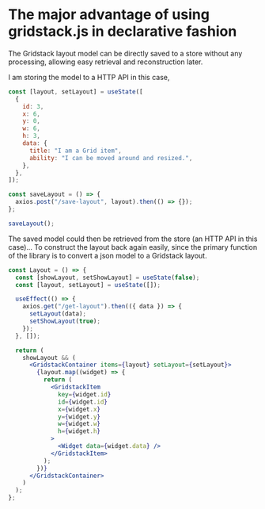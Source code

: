 # The major advantage of using gridstack.js in declarative fashion

The Gridstack layout model can be directly saved to a store without any processing, allowing easy retrieval and reconstruction later.

I am storing the model to a HTTP API in this case,

```jsx
const [layout, setLayout] = useState([
  {
    id: 3,
    x: 6,
    y: 0,
    w: 6,
    h: 3,
    data: {
      title: "I am a Grid item",
      ability: "I can be moved around and resized.",
    },
  },
]);

const saveLayout = () => {
  axios.post("/save-layout", layout).then(() => {});
};

saveLayout();
```

The saved model could then be retrieved from the store (an HTTP API in this case)... To construct the layout back again easily, since the primary function of the library is
to convert a json model to a Gridstack layout.

```jsx
const Layout = () => {
  const [showLayout, setShowLayout] = useState(false);
  const [layout, setLayout] = useState([]);

  useEffect(() => {
    axios.get("/get-layout").then(({ data }) => {
      setLayout(data);
      setShowLayout(true);
    });
  }, []);

  return (
    showLayout && (
      <GridstackContainer items={layout} setLayout={setLayout}>
        {layout.map((widget) => {
          return (
            <GridstackItem
              key={widget.id}
              id={widget.id}
              x={widget.x}
              y={widget.y}
              w={widget.w}
              h={widget.h}
            >
              <Widget data={widget.data} />
            </GridstackItem>
          );
        })}
      </GridstackContainer>
    )
  );
};
```
